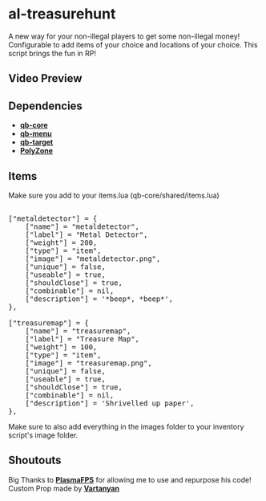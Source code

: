 # al-treasurehunt


A new way for your non-illegal players to get some non-illegal money! Configurable to add items of your choice and locations of your choice. This script brings the fun in RP!

## Video Preview


## Dependencies
- <a href="https://github.com/qbcore-framework/qb-core">**qb-core**</a>
- <a href="https://github.com/qbcore-framework/qb-menu">**qb-menu**</a> 
- <a href="https://github.com/BerkieBb/qb-target">**qb-target**</a>
- <a href="https://github.com/mkafrin/PolyZone">**PolyZone**</a>

## Items
Make sure you add to your items.lua (qb-core/shared/items.lua)
<pre>

["metaldetector"] = {
    ["name"] = "metaldetector",
    ["label"] = "Metal Detector",
    ["weight"] = 200,
    ["type"] = "item",
    ["image"] = "metaldetector.png",
    ["unique"] = false,
    ["useable"] = true,
    ["shouldClose"] = true,
    ["combinable"] = nil,
    ["description"] = '*beep*, *beep*',
},

["treasuremap"] = {
    ["name"] = "treasuremap",
    ["label"] = "Treasure Map",
    ["weight"] = 100,
    ["type"] = "item",
    ["image"] = "treasuremap.png",
    ["unique"] = false,
    ["useable"] = true,
    ["shouldClose"] = true,
    ["combinable"] = nil,
    ["description"] = 'Shrivelled up paper',
},
</pre>

Make sure to also add everything in the images folder to your inventory script's image folder.

## Shoutouts
Big Thanks to <a href ="https://github.com/plasmaFPS">**PlasmaFPS**</a> for allowing me to use and repurpose his code!
Custom Prop made by <a href="https://www.turbosquid.com/3d-models/3d-metal-detector/1138741">**Vartanyan**</a>
